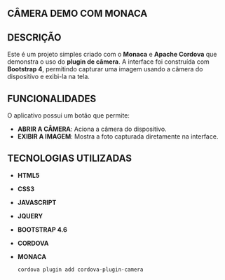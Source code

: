 ## CÂMERA DEMO COM MONACA

## DESCRIÇÃO

Este é um projeto simples criado com o **Monaca** e **Apache Cordova** que demonstra o uso do **plugin de câmera**. A interface foi construída com **Bootstrap 4**, permitindo capturar uma imagem usando a câmera do dispositivo e exibi-la na tela.

## FUNCIONALIDADES

O aplicativo possui um botão que permite:

- **ABRIR A CÂMERA**: Aciona a câmera do dispositivo.
- **EXIBIR A IMAGEM**: Mostra a foto capturada diretamente na interface.

## TECNOLOGIAS UTILIZADAS

- **HTML5**  
- **CSS3**  
- **JAVASCRIPT**  
- **JQUERY**  
- **BOOTSTRAP 4.6**  
- **CORDOVA**  
- **MONACA**  


   ```bash
   cordova plugin add cordova-plugin-camera
